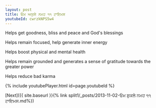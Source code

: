 ```yaml
---
layout: post
title: ਓਮ ਅਯੁਸੇ ਨਮਹ ੧੧ ਟਾਇਮਸ
youtubeId: cwrzkNPS5w4
---
```

 
 
Helps get goodness, bliss and peace and God's blessings
 
Helps remain focused, help generate inner energy 
 
Helps boost physical and mental health 
 
Helps remain grounded and generates a sense of gratitude towards the greater power 
 
Helps reduce bad karma
 
 
 
 


{% include youtubePlayer.html id=page.youtubeId %}
 
[Next]({{ site.baseurl }}{% link  split1/_posts/2013-11-02-ਓਮ ਸ਼ੁਕਲੇ ਨਮਹ ੧੧ ਟਾਇਮਸ.md%})
 
